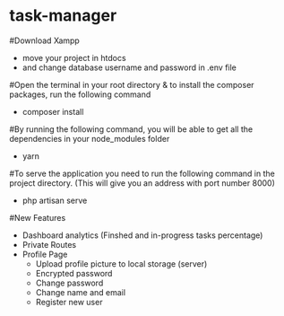 # task-manager
#Download Xampp
 - move your project in htdocs
 - and change database username and password in .env file

#Open the terminal in your root directory & to install the composer packages, run the following command
 - composer install

#By running the following command, you will be able to get all the dependencies in your node_modules folder
 - yarn

#To serve the application you need to run the following command in the project directory. (This will give you an address with port number 8000)
 - php artisan serve

#New Features
 - Dashboard analytics (Finshed and in-progress tasks percentage)
 - Private Routes
 - Profile Page
     - Upload profile picture to local storage (server)
     - Encrypted password
     - Change password
     - Change name and email
     - Register new user

